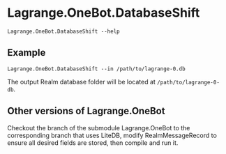 # Lagrange.OneBot.DatabaseShift

```shell
Lagrange.OneBot.DatabaseShift --help
```

## Example

```shell
Lagrange.OneBot.DatabaseShift --in /path/to/lagrange-0.db
```

The output Realm database folder will be located at `/path/to/lagrange-0-db`.

## Other versions of Lagrange.OneBot

Checkout the branch of the submodule Lagrange.OneBot to the corresponding branch that uses LiteDB, modify RealmMessageRecord to ensure all desired fields are stored, then compile and run it.